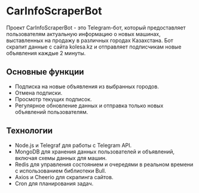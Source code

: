 # CarInfoScraperBot

Проект CarInfoScraperBot - это Telegram-бот, который предоставляет пользователям актуальную информацию о новых машинах, выставленных на продажу в различных городах Казахстана. Бот скрапит данные с сайта kolesa.kz и отправляет подписчикам новые объявления каждые 2 минуты.

## Основные функции

- Подписка на новые объявления из выбранных городов.
- Отмена подписки.
- Просмотр текущих подписок.
- Регулярное обновление данных и отправка только новых объявлений пользователям.

## Технологии

- Node.js и Telegraf для работы с Telegram API.
- MongoDB для хранения данных пользователей и объявлений, включая схемы данных для машин.
- Redis для управления состоянием и очередями в реальном времени с использованием библиотеки Bull.
- Axios и Cheerio для скрапинга сайтов.
- Cron для планирования задач.